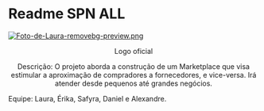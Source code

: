 <h1> Readme SPN ALL </h1>

[![Foto-de-Laura-removebg-preview.png](https://i.postimg.cc/zvg98YsB/Foto-de-Laura-removebg-preview.png)](https://postimg.cc/1VyWr25h)
<p align="center">Logo oficial</p>

<p align="center"> Descrição: O projeto aborda a construção de um Marketplace que visa estimular a aproximação de compradores a fornecedores, e vice-versa. Irá atender desde pequenos 
até grandes negócios. </p>

Equipe: Laura, Érika, Safyra, Daniel e Alexandre.



